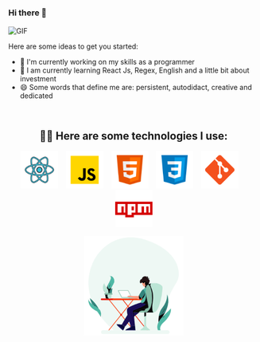 ### Hi there 👋

<img align="center" alt="GIF" src="https://media.giphy.com/media/836HiJc7pgzy8iNXCn/giphy.gif" />

Here are some ideas to get you started:

- 🔭 I'm currently working on my skills as a programmer
- 🌱 I am currently learning React Js, Regex, English and a little bit about investment
- 😄 Some words that define me are: persistent, autodidact, creative and dedicated

<br>

<h2 align="center">
👨‍💻 Here are some technologies I use:
</h2>

<p align="center">
<code><img height="75" src="https://github.com/chandan-reddy-k/chandan-reddy-k/blob/master/assets/react.png"></code> &nbsp;&nbsp;
<code><img height="75" src="https://github.com/chandan-reddy-k/chandan-reddy-k/blob/master/assets/js.png"></code> &nbsp;&nbsp;
<code><img height="75" src="https://github.com/chandan-reddy-k/chandan-reddy-k/blob/master/assets/html.png"></code> &nbsp;&nbsp;
<code><img height="75" src="https://github.com/chandan-reddy-k/chandan-reddy-k/blob/master/assets/css.png"></code> &nbsp;&nbsp;
<code><img height="75" src="https://github.com/chandan-reddy-k/chandan-reddy-k/blob/master/assets/git.png"></code> &nbsp; &nbsp;
<code><img height="75" src="https://github.com/chandan-reddy-k/chandan-reddy-k/blob/master/assets/npm.png"></code> 
</p>

<p align="center">
  <img alt="Person coding gif" src="https://github.com/chandan-reddy-k/chandan-reddy-k/blob/master/assets/coding.gif" width="200" /> 
</p>

